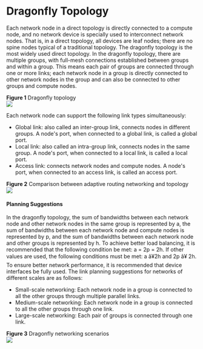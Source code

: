 Dragonfly Topology
==================

Each network node in a direct topology is directly connected to a compute node, and no network device is specially used to interconnect network nodes. That is, in a direct topology, all devices are leaf nodes; there are no spine nodes typical of a traditional topology. The dragonfly topology is the most widely used direct topology. In the dragonfly topology, there are multiple groups, with full-mesh connections established between groups and within a group. This means each pair of groups are connected through one or more links; each network node in a group is directly connected to other network nodes in the group and can also be connected to other groups and compute nodes.

**Figure 1** Dragonfly topology  
![](figure/en-us_image_0000001513150422.png)

Each network node can support the following link types simultaneously:

* Global link: also called an inter-group link, connects nodes in different groups. A node's port, when connected to a global link, is called a global port.
* Local link: also called an intra-group link, connects nodes in the same group. A node's port, when connected to a local link, is called a local port.
* Access link: connects network nodes and compute nodes. A node's port, when connected to an access link, is called an access port.

**Figure 2** Comparison between adaptive routing networking and topology  
![](figure/en-us_image_0000001564110485.png)
#### Planning Suggestions

In the dragonfly topology, the sum of bandwidths between each network node and other network nodes in the same group is represented by a, the sum of bandwidths between each network node and compute nodes is represented by p, and the sum of bandwidths between each network node and other groups is represented by h. To achieve better load balancing, it is recommended that the following condition be met: a = 2p = 2h. If other values are used, the following conditions must be met: a â¥2h and 2p â¥ 2h. To ensure better network performance, it is recommended that device interfaces be fully used. The link planning suggestions for networks of different scales are as follows:

* Small-scale networking: Each network node in a group is connected to all the other groups through multiple parallel links.
* Medium-scale networking: Each network node in a group is connected to all the other groups through one link.
* Large-scale networking: Each pair of groups is connected through one link.

**Figure 3** Dragonfly networking scenarios  
![](figure/en-us_image_0000001512830870.png)